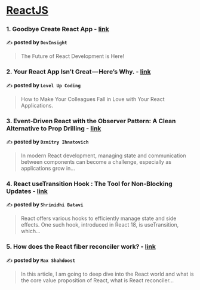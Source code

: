 
<h1><a href=https://medium.com/tag/reactjs/recommended target="_blank" rel="noopener noreferrer">ReactJS</a></h1>
<h3>1. Goodbye Create React App - <a href="https://medium.com/devinsight/goodbye-create-react-app-ff9f9e352888" target="_blank" rel="noopener noreferrer">link</a></h3>

✍️ **posted by `DevInsight`**

<blockquote>The Future of React Development is Here!</blockquote>

<h3>2. Your React App Isn’t Great — Here’s Why. - <a href="https://medium.com/gitconnected/your-react-app-isnt-great-here-s-why-5eb61b3f110b" target="_blank" rel="noopener noreferrer">link</a></h3>

✍️ **posted by `Level Up Coding`**

<blockquote>How to Make Your Colleagues Fall in Love with Your React Applications.</blockquote>

<h3>3. Event-Driven React with the Observer Pattern: A Clean Alternative to Prop Drilling - <a href="https://medium.com/@ignatovich.dm/event-driven-react-with-the-observer-pattern-a-clean-alternative-to-prop-drilling-a472aae7a74d" target="_blank" rel="noopener noreferrer">link</a></h3>

✍️ **posted by `Dzmitry Ihnatovich`**

<blockquote>In modern React development, managing state and communication between components can become a challenge, especially as applications grow in…</blockquote>

<h3>4. React useTransition Hook : The Tool for Non-Blocking Updates - <a href="https://medium.com/@shrinidhibatavi/react-usetransition-hook-the-tool-for-non-blocking-updates-2a45b167d343" target="_blank" rel="noopener noreferrer">link</a></h3>

✍️ **posted by `Shrinidhi Batavi`**

<blockquote>React offers various hooks to efficiently manage state and side effects. One such hook, introduced in React 18, is useTransition, which…</blockquote>

<h3>5. How does the React fiber reconciler work? - <a href="https://medium.com/@maxtsh/how-does-the-react-fiber-reconciler-work-77c3650127da" target="_blank" rel="noopener noreferrer">link</a></h3>

✍️ **posted by `Max Shahdoost`**

<blockquote>In this article, I am going to deep dive into the React world and what is the core value proposition of React, what is React reconciler…</blockquote>

